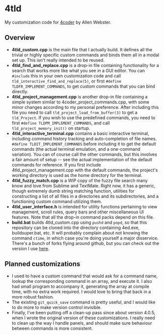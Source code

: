 # 4tld
My customization code for [4coder](http://4coder.net) by Allen Webster.

## Overview
* **4tld_custom.cpp** is the main file that I actually build.
  It defines all the trivial or highly specific custom commands and binds them
  all in a modal set up. This isn't really intended to be reused.
* **4tld\_find\_and\_replace.cpp** is a drop-in file containing functionality
  for a search that works more like what you see in a GUI editor.
  You can `#include` this in your own customization code and call
  `tld_interactive_find_and_replace(5)`, or first
  `#define TLDFR_IMPLEMENT_COMMANDS`, to get custom commands that
  you can bind directly.
* **4tld\_project\_management.cpp** is another drop-in file containing a simple
  system similar to 4coder\_project\_commands.cpp, with some minor changes
  according to my personal preference. After including this file you need to call
  `tld_project_load_from_buffer(3)` to get a `tld_Project`.
  If you wish to use the predefined commands, you need to first `#define
  TLDPM_IMPLEMENT_COMMANDS`, and call `tld_project_memory_init()` on startup.
* **4tld\_interactive\_terminal.cpp** contains a basic interactive terminal,
  including command history tracking and auto-completion of file names.
  `#define TLDIT_IMPLEMENT_COMMANDS` before including it to get the default
  commands (the actual terminal emulation, and a one-command variation).
  You can of course call the other commands, but this involves a fair amount of
  setup -- see the actual implementation of the default commands for reference.
  If you first include 4tld\_project\_management.cpp with the default commands,
  the project's working directory is used as the home directory for the terminal.
* **4tld\_fuzzy\_match.cpp** is a WIP copy of the fuzzy file search many know
  and love from Sublime and TextMate. Right now, it has a generic, though
  extremely dumb string matching function, utilities for constructing a
  list of all files in a directories and its subdirectories, and a functioning
  custom command utilizing them.
* **4tld\_user\_interface.h** is intended for utility functions pertaining to
  view management, scroll rules, query bars and other miscellaneous UI features.
  Note that all the drop-in command packs depend on this file.
* **build.bat** builds 4tld_custom.cpp using `pushd` and `popd`, so that
  this repository can be cloned into the directory containing 4ed.exe,
  buildsuper.bat, etc.
  It will probably complain about not knowing the command `ctime`, in
  which case you're doing yourself a major disservice. There's a bunch
  of forks flying around github, but you can check out the version I use
  [here](https://gist.github.com/cmuratori/8c909975de4bb071056b4ec1651077e8).

## Planned customizations
* I used to have a custom command that would ask for a command name, lookup the
  corresponding command in an array, and execute it. I also had small program to
  accompany it, generating the array at compile time, with no extra work required.
  I would love to bring that back in a more robust fashion.
* The existing `git_quick_save` command is pretty useful, and I would like to do
  more to make version control invisible.
* Finally, I've been putting off a clean-up pass since about version 4.0.5, when
  I wrote the original version of these customizations. I really need to clean up
  the way I handle panels, and should make sure behaviour between commands is more
  consistent.
